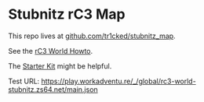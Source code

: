 # Stubnitz rC3 Map

This repo lives at [github.com/tr1cked/stubnitz_map](https://github.com/tr1cked/stubnitz_map).

See the [rC3 World Howto](https://howto.rc3.world).

The [Starter Kit](https://github.com/thecodingmachine/workadventure-map-starter-kit) might be helpful.

Test URL: https://play.workadventu.re/_/global/rc3-world-stubnitz.zs64.net/main.json

